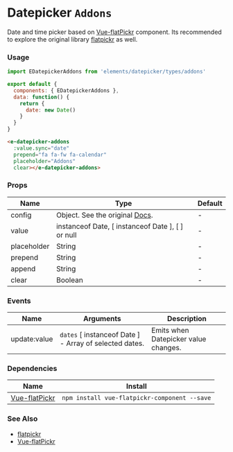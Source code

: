 # Datepicker `Addons`

Date and time picker based on [Vue-flatPickr](https://github.com/ankurk91/vue-flatpickr-component) component. Its recommended to explore the original library [flatpickr](https://github.com/chmln/flatpickr) as well.

<!-- STORY -->

### Usage
```js
import EDatepickerAddons from 'elements/datepicker/types/addons'

export default {
  components: { EDatepickerAddons },
  data: function() {
    return {
      date: new Date()
    }
  }
}
```
```html
<e-datepicker-addons
  :value.sync="date"
  prepend="fa fa-fw fa-calendar"
  placeholder="Addons"
  clear></e-datepicker-addons>
```

### Props

| Name        | Type                                                                         | Default |
|-------------|------------------------------------------------------------------------------|---------|
| config      | Object. See the original [Docs](https://chmln.github.io/flatpickr/options/). | -       |
| value       | instanceof Date, [ instanceof Date ], [ ] or null                            | -       |
| placeholder | String                                                                       | -       |
| prepend     | String                                                                       | -       |
| append      | String                                                                       | -       |
| clear       | Boolean                                                                      | -       |

### Events

| Name         | Arguments                                               | Description                         |
|--------------|---------------------------------------------------------|-------------------------------------|
| update:value | `dates` [ instanceof Date ] - Array of selected dates. | Emits when Datepicker value changes. |

### Dependencies

| Name        | Install    |
|-------------|---------|
| [Vue-flatPickr](https://github.com/ankurk91/vue-flatpickr-component) | `npm install vue-flatpickr-component --save` |

### See Also
- [flatpickr](https://github.com/chmln/flatpickr)
- [Vue-flatPickr](https://github.com/ankurk91/vue-flatpickr-component)
